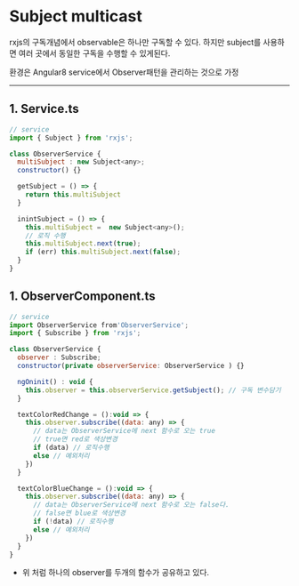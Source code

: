 # Subject multicast
rxjs의 구독개념에서 
observable은 하나만 구독할 수 있다.
하지만 subject를 사용하면 여러 곳에서 동일한 구독을 수행할 수 있게된다.

환경은 Angular8 
service에서 Observer패턴을 관리하는 것으로 가정
- - - 

## 1. Service.ts
```javascript
// service 
import { Subject } from 'rxjs';

class ObserverService {
  multiSubject : new Subject<any>;
  constructor() {}

  getSubject = () => {
    return this.multiSubject
  }

  inintSubject = () => {
    this.multiSubject =  new Subject<any>();
    // 로직 수행 
    this.multiSubject.next(true);
    if (err) this.multiSubject.next(false);
  }
}
```

## 1. ObserverComponent.ts
```javascript
// service 
import ObserverService from'ObserverService';
import { Subscribe } from 'rxjs';

class ObserverService {
  observer : Subscribe;
  constructor(private observerService: ObserverService ) {}

  ngOninit() : void {
    this.observer = this.observerService.getSubject(); // 구독 변수담기
  }

  textColorRedChange = ():void => {
    this.observer.subscribe((data: any) => {
      // data는 ObserverService에 next 함수로 오는 true
      // true면 red로 색상변경
      if (data) // 로직수행
      else // 예외처리
    })
  }

  textColorBlueChange = ():void => {
    this.observer.subscribe((data: any) => {
      // data는 ObserverService에 next 함수로 오는 false다.
      // false면 blue로 색상변경
      if (!data) // 로직수행
      else // 예외처리
    })
  }
}
```

* 위 처럼 하나의 observer를 두개의 함수가 공유하고 있다.